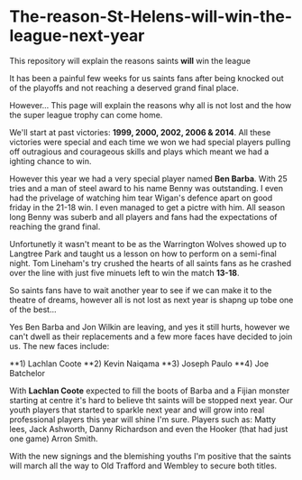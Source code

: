 # The-reason-St-Helens-will-win-the-league-next-year

This repository will explain the reasons saints **will** win the league 

It has been a painful few weeks for us saints fans after being knocked out of the playoffs and not reaching a deserved grand final place.

However... This page will explain the reasons why all is not lost and the how the super league trophy can come home.

We'll start at past victories: **1999, 2000, 2002, 2006 & 2014**.
All these victories were special and each time we won we had special players pulling off outragious and courageous skills and plays which meant we had a ighting chance to win. 

However this year we had a very special player named **Ben Barba**. 
With 25 tries and a man of steel award to his name Benny was outstanding. I even had the privelage of watching him tear Wigan's defence apart on good friday in the 21-18 win. I even managed to get a pictre with him. All season long Benny was suberb and all players and fans had the expectations of reaching the grand final. 

Unfortunetly it wasn't meant to be as the Warrington Wolves showed up to Langtree Park and taught us a lesson on how to perform on a semi-final night. Tom Lineham's try crushed the hearts of all saints fans as he crashed over the line with just five minuets left to win the match **13-18**.

So saints fans have to wait another year to see if we can make it to the theatre of dreams, however all is not lost as next year is shapng up tobe one of the best...

Yes Ben Barba and Jon Wilkin are leaving, and yes it still hurts, however we can't dwell as their replacements and a few more faces have decided to join us. The new faces include:

**1) Lachlan Coote
**2) Kevin Naiqama
**3) Joseph Paulo
**4) Joe Batchelor

With **Lachlan Coote** expected to fill the boots of Barba and a Fijian monster starting at centre it's hard to believe tht saints will be stopped next year. Our youth players that started to sparkle next year and will grow into real professional players this year will shine I'm sure. Players such as: Matty lees, Jack Ashworth, Danny Richardson and even the Hooker (that had just one game) Arron Smith. 

With the new signings and the blemishing youths I'm positive that the saints will march all the way to Old Trafford and Wembley to secure both titles.
